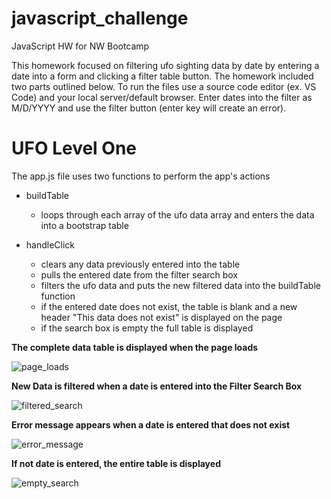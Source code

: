 # javascript_challenge
JavaScript HW for NW Bootcamp

This homework focused on filtering ufo sighting data by date by entering a date into a form and clicking a filter table button. The homework included two parts outlined below. To run the files use a source code editor (ex. VS Code) and your local server/default browser. Enter dates into the filter as M/D/YYYY and use the filter button (enter key will create an error).

# **UFO Level One**

The app.js file uses two functions to perform the app's actions
* buildTable
   *  loops through each array of the ufo data array and enters the data into a bootstrap table

* handleClick
   * clears any data previously entered into the table
   * pulls the entered date from the filter search box
   * filters the ufo data and puts the new filtered data into the buildTable function
   * if the entered date does not exist, the table is blank and a new header "This data does not exist" is displayed on the page
   * if the search box is empty the full table is displayed

**The complete data table is displayed when the page loads**

![page_loads](https://user-images.githubusercontent.com/68086211/119266713-75822100-bbb1-11eb-8c37-c66ce9270e73.png)

**New Data is filtered when a date is entered into the Filter Search Box**

![filtered_search](https://user-images.githubusercontent.com/68086211/119266747-9fd3de80-bbb1-11eb-9f47-7726d07e2c88.png)

**Error message appears when a date is entered that does not exist**

![error_message](https://user-images.githubusercontent.com/68086211/119266796-c98d0580-bbb1-11eb-8a63-9606b768e139.png)

**If not date is entered, the entire table is displayed**

![empty_search](https://user-images.githubusercontent.com/68086211/119267432-31445000-bbb4-11eb-8485-bfa2ca28e50a.png)
